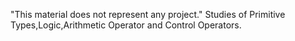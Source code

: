 "This material does not represent any project."
 Studies of  Primitive Types,Logic,Arithmetic Operator and Control Operators.
